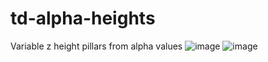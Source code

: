# td-alpha-heights
Variable z height pillars from alpha values
![image](https://github.com/orgilluismacha/td-alpha-heights/assets/68327817/908ac0f0-b825-4d47-a34a-e4ee9a9c70ff)
![image](https://github.com/orgilluismacha/td-alpha-heights/assets/68327817/a8c0d75c-f6e0-423e-8aa1-ddb8667cca07)
